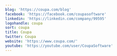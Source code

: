 ```yaml
---
blog: 'https://coupa.com/blog'
facebook: 'https://facebook.com/coupasoftware'
linkedin: 'https://linkedin.com/company/99595'
logohandle: coupa
sort: coupa
title: Coupa
twitter: Coupa
website: 'https://www.coupa.com/'
youtube: 'https://youtube.com/user/CoupaSoftware'
---
```

